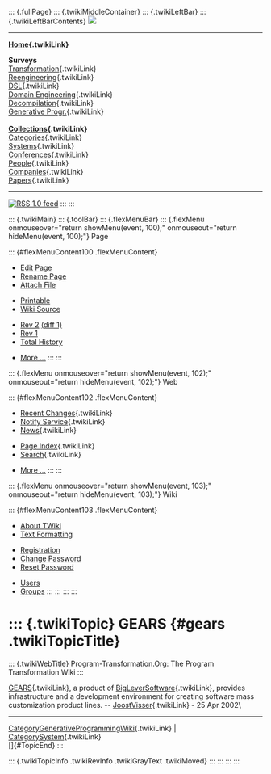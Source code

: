 ::: {.fullPage}
::: {.twikiMiddleContainer}
::: {.twikiLeftBar}
::: {.twikiLeftBarContents}
![](../pub/transformation.gif)

------------------------------------------------------------------------

**[Home](WebHome){.twikiLink}**

**Surveys**\
[Transformation](ProgramTransformation){.twikiLink}\
[Reengineering](ReengineeringWiki){.twikiLink}\
[DSL](DomainSpecificLanguages){.twikiLink}\
[Domain Engineering](DomainEngineering){.twikiLink}\
[Decompilation](DeCompilation){.twikiLink}\
[Generative Progr.](GenerativeProgrammingWiki){.twikiLink}\
\
**[Collections](CategoryCollection){.twikiLink}**\
[Categories](CategoryCategory){.twikiLink}\
[Systems](TransformationSystems){.twikiLink}\
[Conferences](TransformationConferences){.twikiLink}\
[People](TransformationPeople){.twikiLink}\
[Companies](TransformationCompanies){.twikiLink}\
[Papers](CategoryPaper){.twikiLink}

------------------------------------------------------------------------

[![](../pub/rss.gif "RSS 1.0 feed")](WebRss@skin=rss)
:::
:::

::: {.twikiMain}
::: {.toolBar}
::: {.flexMenuBar}
::: {.flexMenu onmouseover="return showMenu(event, 100);" onmouseout="return hideMenu(event, 100);"}
Page

::: {#flexMenuContent100 .flexMenuContent}
-   [Edit
    Page](http://www.program-transformation.org/edit/Transform/GEARS?t=1536826487)
-   [Rename
    Page](http://www.program-transformation.org/rename/Transform/GEARS)
-   [Attach
    File](http://www.program-transformation.org/attach/Transform/GEARS)

<!-- -->

-   [Printable](http://www.program-transformation.org/view/Transform/GEARS?skin=print.pattern)
-   [Wiki
    Source](http://www.program-transformation.org/view/Transform/GEARS?skin=text&raw=on&contenttype=text/plain)

<!-- -->

-   [Rev
    2](http://www.program-transformation.org/view/Transform/GEARS?rev=1.2)
    [(diff 1)](http://www.program-transformation.org/rdiff/Transform/GEARS?rev1=1.2&rev2=1.1)
-   [Rev
    1](http://www.program-transformation.org/view/Transform/GEARS?rev=1.1)
-   [Total
    History](http://www.program-transformation.org/rdiff/Transform/GEARS)

<!-- -->

-   [More
    \...](http://www.program-transformation.org/oops/Transform/GEARS?template=oopsmore&param1=1.2&param2=1.2)
:::
:::

::: {.flexMenu onmouseover="return showMenu(event, 102);" onmouseout="return hideMenu(event, 102);"}
Web

::: {#flexMenuContent102 .flexMenuContent}
-   [Recent Changes](WebChanges){.twikiLink}
-   [Notify Service](WebNotify){.twikiLink}
-   [News](WebNews){.twikiLink}

<!-- -->

-   [Page Index](WebIndex){.twikiLink}
-   [Search](WebSearch){.twikiLink}

<!-- -->

-   [More
    \...](http://www.program-transformation.org/oops/Transform/GEARS?template=oopsmore&param1=1.2&param2=1.2)
:::
:::

::: {.flexMenu onmouseover="return showMenu(event, 103);" onmouseout="return hideMenu(event, 103);"}
Wiki

::: {#flexMenuContent103 .flexMenuContent}
-   [About
    TWiki](http://www.program-transformation.org/view/TWiki/WebHome)
-   [Text
    Formatting](http://www.program-transformation.org/view/TWiki/TextFormattingRules)

<!-- -->

-   [Registration](http://www.program-transformation.org/view/TWiki/TWikiRegistration)
-   [Change
    Password](http://www.program-transformation.org/view/TWiki/ChangePassword)
-   [Reset
    Password](http://www.program-transformation.org/view/TWiki/ResetPassword)

<!-- -->

-   [Users](http://www.program-transformation.org/view/Main/TWikiUsers)
-   [Groups](http://www.program-transformation.org/view/Main/TWikiGroups)
:::
:::
:::
:::

::: {.twikiTopic}
GEARS {#gears .twikiTopicTitle}
=====

::: {.twikiWebTitle}
Program-Transformation.Org: The Program Transformation Wiki
:::

[GEARS](GEARS){.twikiLink}, a product of
[BigLeverSoftware](BigLeverSoftware){.twikiLink}, provides
infrastructure and a development environment for creating software mass
customization product lines. \--
[JoostVisser](../Main/JoostVisser){.twikiLink} - 25 Apr 2002\

------------------------------------------------------------------------

[CategoryGenerativeProgrammingWiki](CategoryGenerativeProgrammingWiki){.twikiLink}
\| [CategorySystem](CategorySystem){.twikiLink}\
[]{#TopicEnd}
:::

::: {.twikiTopicInfo .twikiRevInfo .twikiGrayText .twikiMoved}
:::
:::
:::
:::
